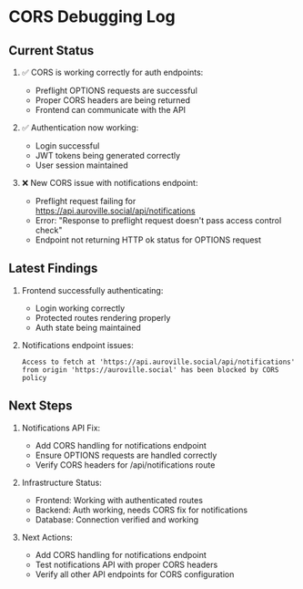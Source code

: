 # CORS Debugging Log

## Current Status
1. ✅ CORS is working correctly for auth endpoints:
   - Preflight OPTIONS requests are successful
   - Proper CORS headers are being returned
   - Frontend can communicate with the API

2. ✅ Authentication now working:
   - Login successful
   - JWT tokens being generated correctly
   - User session maintained

3. ❌ New CORS issue with notifications endpoint:
   - Preflight request failing for https://api.auroville.social/api/notifications
   - Error: "Response to preflight request doesn't pass access control check"
   - Endpoint not returning HTTP ok status for OPTIONS request

## Latest Findings
1. Frontend successfully authenticating:
   - Login working correctly
   - Protected routes rendering properly
   - Auth state being maintained

2. Notifications endpoint issues:
   ```
   Access to fetch at 'https://api.auroville.social/api/notifications' 
   from origin 'https://auroville.social' has been blocked by CORS policy
   ```

## Next Steps
1. Notifications API Fix:
   - Add CORS handling for notifications endpoint
   - Ensure OPTIONS requests are handled correctly
   - Verify CORS headers for /api/notifications route

2. Infrastructure Status:
   - Frontend: Working with authenticated routes
   - Backend: Auth working, needs CORS fix for notifications
   - Database: Connection verified and working

3. Next Actions:
   - Add CORS handling for notifications endpoint
   - Test notifications API with proper CORS headers
   - Verify all other API endpoints for CORS configuration